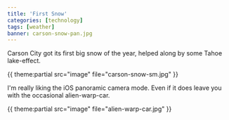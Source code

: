 ```yaml
---
title: 'First Snow'
categories: [technology]
tags: [weather]
banner: carson-snow-pan.jpg
---
```


Carson City got its first big snow of the year, helped along by some Tahoe lake-effect.

{{ theme:partial src="image" file="carson-snow-sm.jpg" }}

I'm really liking the iOS panoramic camera mode. Even if it does leave you with the occasional alien-warp-car.

{{ theme:partial src="image" file="alien-warp-car.jpg" }}